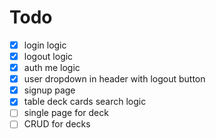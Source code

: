 # Todo

- [x] login logic
- [x] logout logic
- [x] auth me logic
- [x] user dropdown in header with logout button
- [x] signup page
- [x] table deck cards search logic
- [ ] single page for deck
- [ ] CRUD for decks
